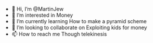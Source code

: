 - 👋 Hi, I’m @MartinJew
- 👀 I’m interested in Money
- 🌱 I’m currently learning How to make a pyramid scheme
- 💞️ I’m looking to collaborate on Exploiting kids for money
- 📫 How to reach me Though telekinesis

<!---
MartinJew/MartinJew is a ✨ special ✨ repository because its `README.md` (this file) appears on your GitHub profile.
You can click the Preview link to take a look at your changes.
--->
